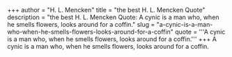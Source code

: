 +++
author = "H. L. Mencken"
title = "the best H. L. Mencken Quote"
description = "the best H. L. Mencken Quote: A cynic is a man who, when he smells flowers, looks around for a coffin."
slug = "a-cynic-is-a-man-who-when-he-smells-flowers-looks-around-for-a-coffin"
quote = '''A cynic is a man who, when he smells flowers, looks around for a coffin.'''
+++
A cynic is a man who, when he smells flowers, looks around for a coffin.
